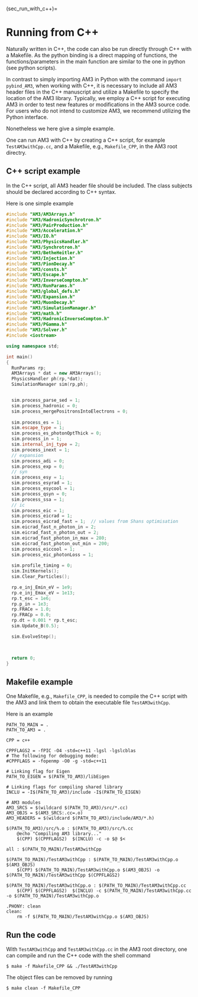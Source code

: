 (sec_run_with_c++)=
# Running from C++

Naturally written in C++, the code can also be run directly through C++ with a Makefile.
As the python binding is a direct mapping of functions, the functions/parameters in the main function are similar to the one in python (see python scripts). 

In contrast to simply importing AM3 in Python with the command ```import pybind_AM3```, when working with C++, it is necessary to include all AM3 header files in the C++ manuscript and utilize a Makefile to specify the location of the AM3 library. Typically, we employ a C++ script for executing AM3 in order to test new features or modifications in the AM3 source code. For users who do not intend to customize AM3, we recommend utilizing the Python interface.

Nonetheless we here give a simple example.

One can run AM3 with C++ by creating a C++ script, for example ```TestAM3withCpp.cc```, and a Makefile, e.g., ```Makefile_CPP```, in the AM3 root directry. 

## C++ script example

In the C++ script, all AM3 header file should be included. The class subjects should be declared according to C++ syntax. 

Here is one simple example
```cpp
#include "AM3/AM3Arrays.h"
#include "AM3/HadronicSynchrotron.h"
#include "AM3/PairProduction.h"    
#include "AM3/Acceleration.h"
#include "AM3/IO.h"
#include "AM3/PhysicsHandler.h"
#include "AM3/Synchrotron.h"
#include "AM3/BetheHeitler.h"        
#include "AM3/Injection.h"
#include "AM3/PionDecay.h"
#include "AM3/consts.h"
#include "AM3/Escape.h"
#include "AM3/InverseCompton.h"
#include "AM3/RunParams.h"
#include "AM3/global_defs.h"
#include "AM3/Expansion.h"
#include "AM3/MuonDecay.h"
#include "AM3/SimulationManager.h"
#include "AM3/math.h"
#include "AM3/HadronicInverseCompton.h"
#include "AM3/PGamma.h"
#include "AM3/Solver.h"
#include <iostream>

using namespace std;

int main()
{
  RunParams rp;
  AM3Arrays * dat = new AM3Arrays();
  PhysicsHandler ph(rp,*dat);
  SimulationManager sim(rp,ph);


  sim.process_parse_sed = 1;
  sim.process_hadronic = 0;
  sim.process_mergePositronsIntoElectrons = 0;
  
  sim.process_es = 1;
  sim.escape_type = 1;
  sim.process_es_photonOptThick = 0;
  sim.process_in = 1;
  sim.internal_inj_type = 2;
  sim.process_inext = 1;
  // expansion
  sim.process_adi = 0;
  sim.process_exp = 0;
  // syn
  sim.process_esy = 1;
  sim.process_esyrad = 1;
  sim.process_esycool = 1;
  sim.process_qsyn = 0;
  sim.process_ssa = 1;
  // ic
  sim.process_eic = 1;
  sim.process_eicrad = 1;
  sim.process_eicrad_fast = 1;  // values from Shans optimisation
  sim.eicrad_fast_n_photon_in = 2;
  sim.eicrad_fast_n_photon_out = 2;
  sim.eicrad_fast_photon_in_max = 280;
  sim.eicrad_fast_photon_out_min = 200;
  sim.process_eiccool = 1;
  sim.process_eic_photonLoss = 1;
  
  sim.profile_timing = 0;
  sim.InitKernels();
  sim.Clear_Particles();

  rp.e_inj_Emin_eV = 1e9;
  rp.e_inj_Emax_eV = 1e13;
  rp.t_esc = 1e6;
  rp.p_in = 1e3;
  rp.FRACe = 1.0;
  rp.FRACp = 0.0;
  rp.dt = 0.001 * rp.t_esc;
  sim.Update_B(0.5);

  sim.EvolveStep();

  

  return 0;
}
```
## Makefile example

One Makefile, e.g., ```Makefile_CPP```, is needed to compile the C++ script with the AM3 and link them to obtain the executable file ```TestAM3withCpp```. 

Here is an example

```make
PATH_TO_MAIN = .
PATH_TO_AM3 = .

CPP = c++

CPPFLAGS2 = -fPIC -O4 -std=c++11 -lgsl -lgslcblas
# The following for debugging mode:
#CPPFLAGS = -fopenmp -O0 -g -std=c++11 

# Linking flag for Eigen
PATH_TO_EIGEN = $(PATH_TO_AM3)/libEigen

# Linking flags for compiling shared library
INCLU = -I$(PATH_TO_AM3)/include -I$(PATH_TO_EIGEN)

# AM3 modules
AM3_SRCS = $(wildcard $(PATH_TO_AM3)/src/*.cc)
AM3_OBJS = $(AM3_SRCS:.cc=.o)
AM3_HEADERS = $(wildcard $(PATH_TO_AM3)/include/AM3/*.h)

$(PATH_TO_AM3)/src/%.o : $(PATH_TO_AM3)/src/%.cc
	@echo "Compiling AM3 library..."
	$(CPP) $(CPPFLAGS2)  $(INCLU) -c -o $@ $<

all : $(PATH_TO_MAIN)/TestAM3withCpp

$(PATH_TO_MAIN)/TestAM3withCpp : $(PATH_TO_MAIN)/TestAM3withCpp.o $(AM3_OBJS) 
	$(CPP) $(PATH_TO_MAIN)/TestAM3withCpp.o $(AM3_OBJS) -o $(PATH_TO_MAIN)/TestAM3withCpp $(CPPFLAGS2)

$(PATH_TO_MAIN)/TestAM3withCpp.o : $(PATH_TO_MAIN)/TestAM3withCpp.cc
	$(CPP) $(CPPFLAGS2)  $(INCLU) -c $(PATH_TO_MAIN)/TestAM3withCpp.cc -o $(PATH_TO_MAIN)/TestAM3withCpp.o

.PHONY: clean
clean:
	rm -f $(PATH_TO_MAIN)/TestAM3withCpp.o $(AM3_OBJS) 

```

## Run the code

With ```TestAM3withCpp``` and ```TestAM3withCpp.cc``` in the AM3 root directory, one can compile and run the C++ code with the shell command
```
$ make -f Makefile_CPP && ./TestAM3withCpp
```
The object files can be removed by running
```
$ make clean -f Makefile_CPP
```
